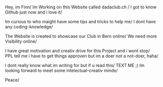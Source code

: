 Hey, im Finn/
Im Working on this Website called
dadaclub.ch /
I got to know Github just now and i love it/

Im curious to who maight have some tips and tricks to help me/
I dont have any coding-knowledge/ 

The Website is created to showcase our Club in Bern online/
We need more Visibility online/

I have great motivation and creativ drive for this Project and i wont stop/
PPL tell me i have to get things approven but im a doer not a not-doer, haha/

I dont really know what im writing for but if u read this/ TEXT ME ;) 
Im looking forward to meet some intelectual-creativ minds/ 

Peace/
